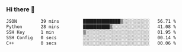### Hi there 👋

<!--START_SECTION:waka-->

```txt
JSON         39 mins         ██████████████▒░░░░░░░░░░   56.71 %
Python       28 mins         ██████████▒░░░░░░░░░░░░░░   41.08 %
SSH Key      1 min           ▒░░░░░░░░░░░░░░░░░░░░░░░░   01.95 %
SSH Config   0 secs          ░░░░░░░░░░░░░░░░░░░░░░░░░   00.14 %
C++          0 secs          ░░░░░░░░░░░░░░░░░░░░░░░░░   00.06 %
```

<!--END_SECTION:waka-->
